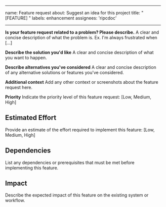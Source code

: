 
---
name: Feature request
about: Suggest an idea for this project
title: "[FEATURE] <Describe the feature>"
labels: enhancement
assignees: 'ripcdoc'

---

**Is your feature request related to a problem? Please describe.**
A clear and concise description of what the problem is. Ex. I'm always frustrated when [...]

**Describe the solution you'd like**
A clear and concise description of what you want to happen.

**Describe alternatives you've considered**
A clear and concise description of any alternative solutions or features you've considered.

**Additional context**
Add any other context or screenshots about the feature request here.

**Priority**
Indicate the priority level of this feature request: [Low, Medium, High]

## Estimated Effort
Provide an estimate of the effort required to implement this feature: [Low, Medium, High]

## Dependencies
List any dependencies or prerequisites that must be met before implementing this feature.

## Impact
Describe the expected impact of this feature on the existing system or workflow.
